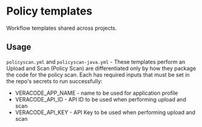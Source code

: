 # Policy templates

Workflow templates shared across projects.

## Usage

`policyscan.yml` and `policyscan-java.yml` - These templates perform an Upload and Scan (Policy Scan) are differentiated only by how they package the code for the policy scan. Each has required inputs that must be set in the repo's secrets to run successfully:

- VERACODE_APP_NAME - name to be used for application profile
- VERACODE_API_ID - API ID to be used when performing upload and scan
- VERACODE_API_KEY - API Key to be used when performing upload and scan

